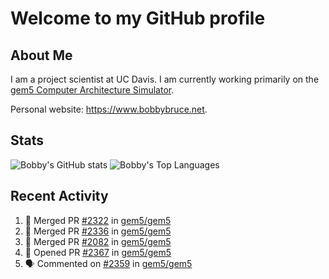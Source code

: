 # Welcome to my GitHub profile

## About Me

I am a project scientist at UC Davis. I am currently working primarily on the [gem5 Computer Architecture Simulator](https://github.com/gem5).

Personal website: <https://www.bobbybruce.net>.

## Stats

![Bobby's GitHub stats](https://github-readme-stats.vercel.app/api?username=bobbyrbruce&show_icons=true&theme=responsive&include_all_commits=true&count_private=true&show=reviews&disable_animations=true)
![Bobby's Top Languages ](https://github-readme-stats.vercel.app/api/top-langs/?username=bobbyrbruce&layout=compact&theme=responsive&count_private=true&langs_count=10&disable_animations=true)

## Recent Activity

<!--START_SECTION:activity-->
1. 🎉 Merged PR [#2322](https://github.com/gem5/gem5/pull/2322) in [gem5/gem5](https://github.com/gem5/gem5)
2. 🎉 Merged PR [#2336](https://github.com/gem5/gem5/pull/2336) in [gem5/gem5](https://github.com/gem5/gem5)
3. 🎉 Merged PR [#2082](https://github.com/gem5/gem5/pull/2082) in [gem5/gem5](https://github.com/gem5/gem5)
4. 💪 Opened PR [#2367](https://github.com/gem5/gem5/pull/2367) in [gem5/gem5](https://github.com/gem5/gem5)
5. 🗣 Commented on [#2359](https://github.com/gem5/gem5/pull/2359#issuecomment-2962202660) in [gem5/gem5](https://github.com/gem5/gem5)
<!--END_SECTION:activity-->
